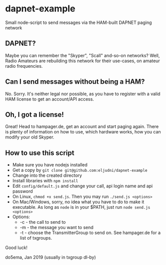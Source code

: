 # dapnet-example
Small node-script to send messages via the HAM-built DAPNET paging network

## DAPNET?
Maybe you can remember the "Skyper", "Scall" and-so-on networks?
Well, Radio Amateurs are rebuilding this network for their use-cases, on amateur radio frequencies.

## Can I send messages without being a HAM?
No. Sorry. It's neither legal nor possible, as you have to register with a valid HAM license to get an account/API access.

## Oh, I got a license!
Great! Head to hampager.de, get an account and start paging again. There is plenty of information on how to use, which hardware works, how you can modify your old Skyper.

## How to use this script
* Make sure you have nodejs installed
* Get a copy by `git clone git@github.com:eljudni/dapnet-example`
* Change into the created directory
* Install libraries with `npm install`
* Edit `config/default.js` and change your call, api login name and api password
* On Linux, `chmod +x send.js`. Then you may run `./send.js <options>`
* On Mac/Windows, sorry, no idea what you have to do to make it executable. As long as `node` is in your $PATH, just run `node send.js <options>`
* Options:
    * -c <call> - the call to send to
    * -m <message> - the message you want to send
    * -t <txgroup> - choose the TransmitterGroup to send on. See hampager.de for a list of txgroups.

Good luck!

do5ema, Jan 2019 (usually in txgroup dl-by)

